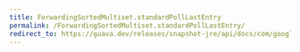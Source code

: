```yaml
---
title: ForwardingSortedMultiset.standardPollLastEntry
permalink: /ForwardingSortedMultiset.standardPollLastEntry/
redirect_to: https://guava.dev/releases/snapshot-jre/api/docs/com/google/common/collect/ForwardingSortedMultiset.html#standardPollLastEntry--
---
```

